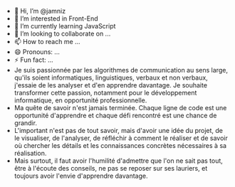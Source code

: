 - 👋 Hi, I’m @jamniz
- 👀 I’m interested in Front-End
- 🌱 I’m currently learning JavaScript
- 💞️ I’m looking to collaborate on ...
- 📫 How to reach me ...
- 😄 Pronouns: ...
- ⚡ Fun fact: ...
- Je suis passionnée par les algorithmes de communication au sens large, qu'ils soient informatiques, linguistiques, verbaux et non verbaux, j'essaie de les analyser et d'en apprendre davantage. Je souhaite transformer cette passion, notamment pour le développement informatique, en opportunité professionnelle.
- Ma quête de savoir n'est jamais terminée. Chaque ligne de code est une opportunité d'apprendre et chaque défi rencontré est une chance de grandir.
- L'important n'est pas de tout savoir, mais d'avoir une idée du projet, de le visualiser, de l'analyser, de réfléchir à comment le réaliser et de savoir où chercher les détails et les connaissances concrètes nécessaires à sa réalisation.
- Mais surtout, il faut avoir l'humilité d'admettre que l'on ne sait pas tout, être à l'écoute des conseils, ne pas se reposer sur ses lauriers, et toujours avoir l'envie d'apprendre davantage.

<!---
jamniz/jamniz is a ✨ special ✨ repository because its `README.md` (this file) appears on your GitHub profile.
You can click the Preview link to take a look at your changes.
--->
